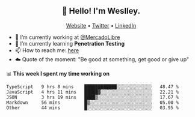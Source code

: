 <h2 align="center">👋 Hello! I'm Weslley.</h2>
<p align="center">
  <a href="http://weslleyneri.com.br">Website</a> •
  <a href="https://twitter.com/Weslley_Neri">Twitter</a> •
  <a href="https://www.linkedin.com/in/weslley-neri-3658908b">LinkedIn</a>
</p>


- 🔭 I’m currently working at [@MercadoLibre](https://github.com/mercadolibre)
- 🌱 I’m currently learning **Penetration Testing**
- 📫 How to reach me: [here](mailto:weslley39@gmail.com)
- ☁️ Quote of the moment: "Be good at something, get good or give up"

📊 **This week I spent my time working on**
<!--START_SECTION:waka-->

```text
TypeScript   9 hrs 8 mins    ████████████░░░░░░░░░░░░░   48.47 %
JavaScript   4 hrs 11 mins   █████▓░░░░░░░░░░░░░░░░░░░   22.21 %
JSON         3 hrs 19 mins   ████▒░░░░░░░░░░░░░░░░░░░░   17.67 %
Markdown     56 mins         █▒░░░░░░░░░░░░░░░░░░░░░░░   05.00 %
Other        44 mins         █░░░░░░░░░░░░░░░░░░░░░░░░   03.95 %
```

<!--END_SECTION:waka-->

<!-- Inspired by https://github.com/gruselhaus/gruselhaus -->